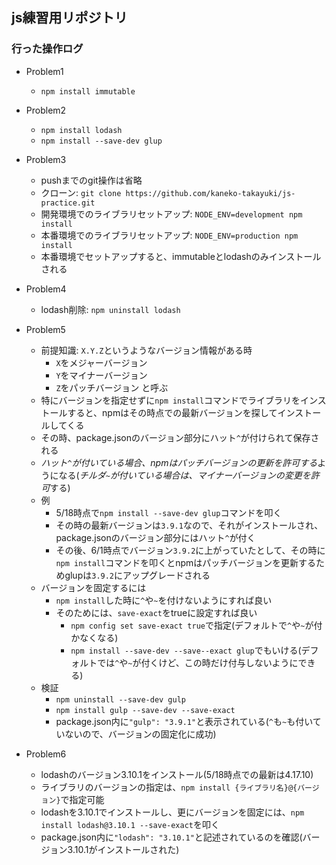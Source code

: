 ## js練習用リポジトリ

### 行った操作ログ
- Problem1
  - `npm install immutable`

- Problem2
  - `npm install lodash`
  - `npm install --save-dev glup`

- Problem3
  - pushまでのgit操作は省略
  - クローン: `git clone https://github.com/kaneko-takayuki/js-practice.git`
  - 開発環境でのライブラリセットアップ: `NODE_ENV=development npm install`
  - 本番環境でのライブラリセットアップ: `NODE_ENV=production npm install`
  - 本番環境でセットアップすると、immutableとlodashのみインストールされる

- Problem4
  - lodash削除: `npm uninstall lodash`
  
- Problem5
  - 前提知識: `X.Y.Z`というようなバージョン情報がある時
    - `X`をメジャーバージョン
    - `Y`をマイナーバージョン
    - `Z`をパッチバージョン と呼ぶ
  - 特にバージョンを指定せずに`npm install`コマンドでライブラリをインストールすると、npmはその時点での最新バージョンを探してインストールしてくる
  - その時、package.jsonのバージョン部分にハット`^`が付けられて保存される
  - *ハット`^`が付いている場合、npmはパッチバージョンの更新を許可する*ようになる(*チルダ`~`が付いている場合は、マイナーバージョンの変更を許可*する)
  - 例
    - 5/18時点で`npm install --save-dev glup`コマンドを叩く
    - その時の最新バージョンは`3.9.1`なので、それがインストールされ、package.jsonのバージョン部分にはハット`^`が付く
    - その後、6/1時点でバージョン`3.9.2`に上がっていたとして、その時に`npm install`コマンドを叩くとnpmはパッチバージョンを更新するためglupは`3.9.2`にアップグレードされる
  - バージョンを固定するには
    - `npm install`した時に`^`や`~`を付けないようにすれば良い
    - そのためには、`save-exact`をtrueに設定すれば良い
      - `npm config set save-exact true`で指定(デフォルトで`^`や`~`が付かなくなる)
      - `npm install --save-dev --save--exact glup`でもいける(デフォルトでは`^`や`~`が付くけど、この時だけ付与しないようにできる)
  - 検証
    - `npm uninstall --save-dev gulp`
    - `npm install gulp --save-dev --save-exact`
    - package.json内に`"gulp": "3.9.1"`と表示されている(`^`も`~`も付いていないので、バージョンの固定化に成功)

- Problem6
  - lodashのバージョン3.10.1をインストール(5/18時点での最新は4.17.10)
  - ライブラリのバージョンの指定は、`npm install {ライブラリ名}@{バージョン}`で指定可能
  - lodashを3.10.1でインストールし、更にバージョンを固定には、`npm install lodash@3.10.1 --save-exact`を叩く
  - package.json内に`"lodash": "3.10.1"`と記述されているのを確認(バージョン3.10.1がインストールされた)
